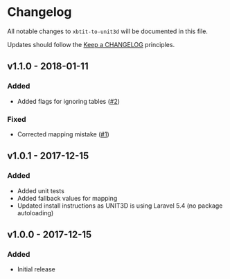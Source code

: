 # Changelog

All notable changes to `xbtit-to-unit3d` will be documented in this file.

Updates should follow the [Keep a CHANGELOG](http://keepachangelog.com/) principles.

## v1.1.0 - 2018-01-11

### Added
- Added flags for ignoring tables ([#2](https://github.com/pxgamer/xbtit-to-unit3d/issues/2))

### Fixed
- Corrected mapping mistake ([#1](https://github.com/pxgamer/xbtit-to-unit3d/issues/1))

## v1.0.1 - 2017-12-15

### Added
- Added unit tests
- Added fallback values for mapping
- Updated install instructions as UNIT3D is using Laravel 5.4 (no package autoloading)

## v1.0.0 - 2017-12-15

### Added
- Initial release
